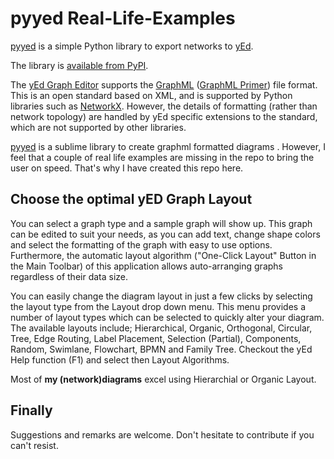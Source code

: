 # pyyed Real-Life-Examples

[pyyed](https://github.com/jamesscottbrown/pyyed) is a simple Python library to export networks to [yEd](http://www.yworks.com/en/products_yed_about.html).

The library is [available from PyPI](https://pypi.org/project/pyyed/).

The [yEd Graph Editor](https://www.yworks.com/products/yed) supports the [GraphML](http://graphml.graphdrawing.org/) ([GraphML Primer](http://graphml.graphdrawing.org/primer/graphml-primer.html)) file format. 
This is an open standard based on XML, and is supported by Python libraries such as [NetworkX](https://networkx.github.io/).
However, the details of formatting (rather than network topology) are handled by yEd specific extensions to the standard, which are not supported by other libraries.
 
[pyyed](https://github.com/jamesscottbrown/pyyed) is a sublime library to create graphml formatted diagrams .  However, I feel that a couple of real life examples are missing in the repo to bring the user on speed.  That's why I have created this repo here.

## Choose the optimal yED Graph Layout
You can select a graph type and a sample graph will show up. This graph can be edited to suit your needs, as you can add text, change shape colors and select the formatting of the graph with easy to use options. Furthermore, the automatic layout algorithm ("One-Click Layout" Button in the Main Toolbar) of this application allows auto-arranging graphs regardless of their data size.

You can easily change the diagram layout in just a few clicks by selecting the layout type from the Layout drop down menu. This menu provides a number of layout types which can be selected to quickly alter your diagram. The available layouts include; Hierarchical, Organic, Orthogonal, Circular, Tree, Edge Routing, Label Placement, Selection (Partial), Components, Random, Swimlane, Flowchart, BPMN and Family Tree.  Checkout the yEd Help function (F1) and select then Layout Algorithms.

Most of **my (network)diagrams** excel using Hierarchial or Organic Layout.

## Finally
Suggestions and remarks are welcome.  Don't hesitate to contribute if you can't resist.  
